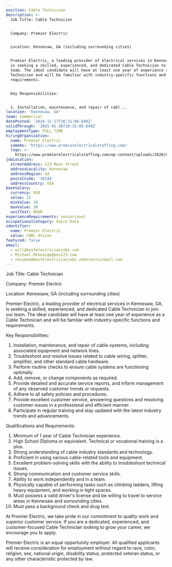 ```yaml
---
position: Cable Technician
description: >-
  Job Title: Cable Technician


  Company: Premier Electric


  Location: Kennesaw, GA (including surrounding cities)


  Premier Electric, a leading provider of electrical services in Kennesaw, GA,
  is seeking a skilled, experienced, and dedicated Cable Technician to join our
  team. The ideal candidate will have at least one year of experience as a Cable
  Technician and will be familiar with industry-specific functions and
  requirements.


  Key Responsibilities:


  1. Installation, maintenance, and repair of cabl...
location: 'Kennesaw, GA'
team: Commercial
datePosted: '2024-12-17T20:31:06.698Z'
validThrough: '2025-01-30T20:31:06.698Z'
employmentType: FULL_TIME
hiringOrganization:
  name: Premier Electric
  sameAs: 'https://www.premierelectricalstaffing.com/'
  logo: >-
    https://www.premierelectricalstaffing.com/wp-content/uploads/2020/05/Premier-Electrical-Staffing-logo.png
jobLocation:
  streetAddress: 123 Main Street
  addressLocality: Kennesaw
  addressRegion: GA
  postalCode: '30144'
  addressCountry: USA
baseSalary:
  currency: USD
  value: 25
  minValue: 20
  maxValue: 30
  unitText: HOUR
experienceRequirements: seniorLevel
occupationalCategory: Voice Data
identifier:
  name: Premier Electric
  value: CABL-dtxzxn
featured: false
email:
  - will@bestelectricianjobs.com
  - Michael.Mckeaige@pes123.com
  - resumes@bestelectricianjobs.zohorecruitmail.com
---
```




Job Title: Cable Technician

Company: Premier Electric

Location: Kennesaw, GA (including surrounding cities)

Premier Electric, a leading provider of electrical services in Kennesaw, GA, is seeking a skilled, experienced, and dedicated Cable Technician to join our team. The ideal candidate will have at least one year of experience as a Cable Technician and will be familiar with industry-specific functions and requirements.

Key Responsibilities:

1. Installation, maintenance, and repair of cable systems, including associated equipment and network lines.
2. Troubleshoot and resolve issues related to cable wiring, splitter, amplifier, and other standard cable hardware.
3. Perform routine checks to ensure cable systems are functioning optimally.
4. Add, remove, or change components as required.
5. Provide detailed and accurate service reports, and inform management of any observed customer trends or requests.
6. Adhere to all safety policies and procedures.
7. Provide excellent customer service, answering questions and resolving customer issues in a professional and efficient manner.
8. Participate in regular training and stay updated with the latest industry trends and advancements.

Qualifications and Requirements:

1. Minimum of 1 year of Cable Technician experience.
2. High School Diploma or equivalent. Technical or vocational training is a plus.
3. Strong understanding of cable industry standards and technology.
4. Proficient in using various cable-related tools and equipment.
5. Excellent problem-solving skills with the ability to troubleshoot technical issues.
6. Strong communication and customer service skills.
7. Ability to work independently and in a team.
8. Physically capable of performing tasks such as climbing ladders, lifting heavy equipment, and working in tight spaces.
9. Must possess a valid driver's license and be willing to travel to service areas in Kennesaw and surrounding cities.
10. Must pass a background check and drug test.

At Premier Electric, we take pride in our commitment to quality work and superior customer service. If you are a dedicated, experienced, and customer-focused Cable Technician looking to grow your career, we encourage you to apply. 

Premier Electric is an equal opportunity employer. All qualified applicants will receive consideration for employment without regard to race, color, religion, sex, national origin, disability status, protected veteran status, or any other characteristic protected by law.
